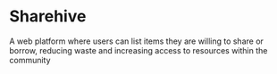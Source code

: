 # Sharehive
A web platform where users can list items they are willing to share or borrow, reducing waste and increasing access to resources within the community
